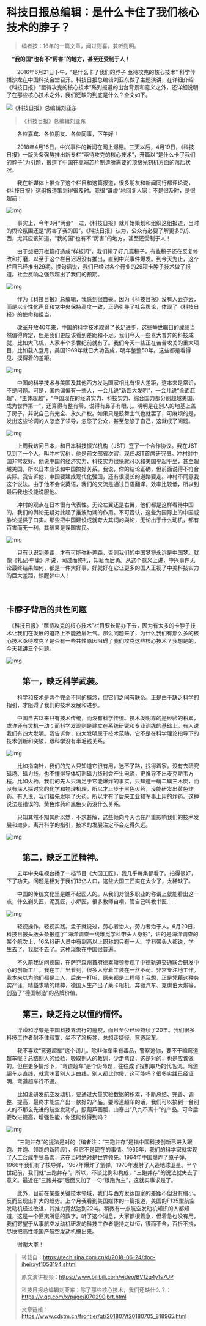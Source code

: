 # 科技日报总编辑：是什么卡住了我们核心技术的脖子？



> 编者按：16年的一篇文章，闻过则喜，兼听则明。
>

　**“我的国”也有不“厉害”的地方，甚至还受制于人！**

　　2016年6月21日下午，“是什么卡了我们的脖子 亟待攻克的核心技术” 科学传播沙龙在中国科技会堂召开。科技日报总编辑刘亚东做了主题演讲，在详细介绍《科技日报》“亟待攻克的核心技术”系列报道的出台背景和意义之外，还详细说明了在那些核心技术之外，我们还缺的到底是什么？全文如下。

![ 《科技日报》总编辑刘亚东](https://n.sinaimg.cn/translate/212/w640h372/20180624/RGka-heirxye8981159.jpg)

> 《科技日报》总编辑刘亚东

　　各位嘉宾、各位朋友、各位同事，下午好！

　　2018年4月16日，中兴事件的新闻在网上爆棚。三天以后，4月19日，《科技日报》一版头条强势推出新专栏“亟待攻克的核心技术”，开篇以“是什么卡了我们的脖子”为引题，报道了中国在高端芯片制造所需要的顶级光刻机方面的落后状况。

　　我在新媒体上推介了这个栏目和这篇报道，很多朋友和新闻同行都评论说，《科技日报》这组报道策划得很及时。我很“谦虚”地回复人家：不是很及时，是很超前！

![img](https://n.sinaimg.cn/translate/265/w640h425/20180624/yNjd-heirxye8981279.jpg)

　　事实上，今年3月“两会”一过，《科技日报》就开始策划和组织这组报道，当时的舆论氛围还是“厉害了我的国”。《科技日报》认为，公众有必要了解更多的东西，尤其应该知道，“我的国”也有不“厉害”的地方，甚至还受制于人！

　　由于想把开栏篇打造成“样板间”，我们毙了好几篇稿子，有些稿子还在反复修改和打磨，以至于这个栏目迟迟没有推出，直到中兴事件爆发。到今天为止，这个栏目已经推出29期。换句话说，我们已经对各个行业的29项卡脖子技术做了报道。社会反响之强烈超出了我们的预期。

![img](https://n.sinaimg.cn/translate/266/w640h426/20180624/_VqB-heirxye8981380.jpg)

　　作为《科技日报》总编辑，我感到很自豪。因为《科技日报》没有人云亦云，而是以个性化声音和党中央保持高度一致，正确引导了社会舆论，体现了《科技日报》的使命和担当。

　　改革开放40年来，中国的科学技术取得了长足进步，这些举世瞩目的成绩当然值得肯定，但是我们更应该看到差距和不足。我们今天一些喜大普奔的科技成就，比如大飞机，人家半个多世纪前就有了。我们今天一些正在苦苦攻关的重大项目，比如载人登月，美国1969年就已大功告成，明年整整50年。这些都是看得见、摸得着的差距。

![img](https://n.sinaimg.cn/translate/250/w600h450/20180622/bm4y-hefphqm3998949.jpg)

　　中国的科学技术与美国及其他西方发达国家相比有很大差距，这本来是常识，不是问题。可是，国内偏偏有一些人，一会儿说“新四大发明”，一会儿说“全面赶超”、“主体超越”，“中国现在的经济实力、科技实力、综合国力都分别超越美国，成为世界第一”，还算得有整有零，说得有鼻子有眼儿。明明是在别人的地基上盖了房子，非说自己有完全、永久产权。如果只是鼓舞士气也就罢了，可麻烦的是，发出这些论调的人忽悠了领导，忽悠了公众，甚至忽悠了自己，这就成了问题。

![img](https://n.sinaimg.cn/translate/227/w640h387/20180624/0Ziq-heirxye8981506.jpg)

　　上周我访问日本，和日本科技振兴机构（JST）签了一个合作协议。我在JST见到了一个人，叫冲村宪树，他是前文部省次官，现任JST首席研究员。冲村对中国非常友好。他说中国的经济实力、科技实力很快就可以和美国平起平坐，甚至超越美国，所以日本应该和中国搞好关系。我说，你的结论正确，但前面说得不符合实际。我告诉他，中国要建成现代化强国，还有很漫长的道路要走。冲村不同意我这个说法。由于他不会说英语，我们的交流是通过日语翻译，效率比较低，所以到最后我也没能说服他。

　　冲村的观点在日本很有代表性。无论左翼还是右翼，他们都是这样看待中国的。我们的舆论无疑对此起了推波助澜的作用。不可否认，这些为国际上的中国威胁论提供了口实。那些把中国建设成就夸大其词的與论，无论出于什么动机，都有百害而无一利，其结果是误国害民。

![img](https://n.sinaimg.cn/translate/226/w640h386/20180624/V7bu-heirxye8981610.jpg)

　　只有认识到差距，才有可能弥补差距，否则我们的中国梦将永远是中国梦。就像《礼记·中庸》所说，闻过而终礼，知耻而后勇。从这个意义上讲，中兴事件无论最终结果如何，都是一件大好事，好就好在它让更多的国人正视了中美科技实力的巨大差距，惊醒梦中人！

　

## 卡脖子背后的共性问题

　《科技日报》“亟待攻克的核心技术”栏目要长期办下去，因为有太多的卡脖子技术让我们在发展的道路上不能扬眉吐气。那么问题来了，为什么我们有那么多的核心技术亟待攻克？是否有一些共性原因阻碍了我们攻克这些核心技术？我想是的。今天我讲三个问题。

![img](https://n.sinaimg.cn/translate/266/w640h426/20180624/fZYh-heirxye8981714.jpg)

## 　　第一，缺乏科学武装。

　　科学和技术是两个完全不同的概念，但它们之间有联系。正是由于缺乏科学的指引，才阻碍了我们的技术发展和进步。

　　中国自古以来只有技术传统，而没有科学传统。技术发明靠的是经验的积累，或许还有灵机一动；而科学发现则是建立在系统研究和专业训练的基础上。有人说我们有四大发明。我告诉你，四大发明属于技术范畴，它不是在科学理论指导下的技术创新和突破，跟科学没有半毛钱关系。

![img](https://n.sinaimg.cn/translate/265/w640h425/20180624/KzhC-heirxye8981802.jpg)

　　比如指南针，我们的先人只知道它很有用，迷不了路，找得着家。没有去研究磁场、磁力线，也不懂得导体切割磁力线时会产生电流，更推导不出麦克斯韦方程。比如火药，我们的先人只满足于它能爆炸的事实，只知道一硝二磺三木炭，而没有深入探讨它的化学和物理机理，所以才止步于黑色火药，没能研发出黄色炸药。有人说，我们祖先发明了火药，所以才有了后来工业和军事上用的炸药。这种说法是错误的，黄色炸药和黑色火药没什么关系。

　　只知其然不知其所以然，不求甚解，这些倾向今天也在严重影响我们的技术发展和进步。离开科学的指引，技术的发展注定不会走得久远。

![img](https://n.sinaimg.cn/translate/85/w589h296/20180622/0aE5-hefphqm4000270.jpg)

## 　　第二，缺乏工匠精神。

　　去年中央电视台播了一档节目《大国工匠》，我几乎每集都看了。拍得很好，下了功夫。问题是相对于我们13亿人口，这些大国工匠实在太少了，太稀缺了。

　　中国的传统文化里是瞧不起匠人的。从我们对很多职业的称谓上就能看出这一点，什么剃头匠，泥瓦匠，小炉匠，很多教师自嘲，管自己叫教书匠……

![img](https://n.sinaimg.cn/translate/265/w640h425/20180624/xnDd-heirxye8981930.jpg)

　　轻视操作，轻视实践。孟子就说过，劳心者治人，劳力者治于人。6月20日，科技日报头版头条报道了“海洋调查一线难觅学科带头人身影”，讲的是海洋调查的某个航次上，16名科研人员中有副高以上职称的只有一人。学科带头人都说，学生去了，我就不去了。这种现象在中国很普遍。

　　不久前我访问德国，在萨克森州首府德累斯顿参观了中德轨道交通联合研发中心的创新工厂。我在工厂里看到，很多人穿着工装在一丝不苟、非常专注地工作。我本来以为他们都是工人，后来一打听，原来都是工程师！我想，正是凭藉这种务实严谨、精益求精的精神，德国人生产出了莱卡相机、奔驰汽车、克虏伯大炮等，创造了“德国制造”的品牌价值。

## 　　第三，缺乏持之以恒的情怀。

　　浮躁和浮夸是中国科技界流行的瘟疫，而且至少已经持续了20年。我们很多科技工作者耐不住寂寞，坐不了冷板凳，总想走捷径，弯道超车。

　　我不喜欢“弯道超车”这个词儿。除非你车里有毒品，警察追你，要不干嘛弯道超车呢？总结别人的经验，吸取别人的教训，少走弯路，这是对的，也是应该做的。但在更多情形下，“弯道超车”是个伪命题，往往成了投机取巧的代名词。弯道超车走直线，就意味着别人走曲线，别人都比你傻，这可能吗？很多实践已经证明，弯道超车行不通。

　　比如说研发航空发动机，要通过大量实验数据的积累，不断总结、完善、调整、提高，最终才能生产出一款好的产品。要弯道超车的话，我们可以搞到一台别人的不那么先进的航空发动机，照葫芦画瓢，山寨出“八九不离十”的产品。可今后要改进提高，增强性能，你还能做得到吗？

![img](https://n.sinaimg.cn/translate/264/w640h424/20180624/6OQz-heirxye8982038.jpg)

　　“三跑并存”的提法是对的（编者注：“三跑并存”是指中国科技创新已进入跟跑、并跑、领跑的新阶段），但它不是现在的事情。1965年，我们的科学家就实现了人工合成牛胰岛素，这在当时绝对是世界领先。1964年中国爆炸了原子弹，1966年我们有了核导弹，1967年爆炸了氢弹，1970年发射了人造地球卫星。半个世纪前，我们就“三跑并存”。所以，不谈比例和构成，“三跑并存”的说法就失去了意义。最近在“三跑并存”后面又加了一句“跟跑为主”，这就实事求是了。

　　此外，目前在某些关键技术领域，我们与西方发达国家的差距不但没有缩小，反而呈现出扩大的趋势。上个月我看到美国媒体的一篇报道，美国的F135型航空发动机经过改进，其推力竟然达到22吨。稍微有一点航空发动机知识的人都知道，这是一个匪夷所思的数字。听了这个消息，大家都很着急，但着急也没有用。我们寄望于从事航空发动机研发的科技工作者能持之以恒，锲而不舍，百折不挠，尽快把高性能国产航空发动机搞出来。

　　谢谢大家！

> 转载自：https://tech.sina.com.cn/d/2018-06-24/doc-iheirxyf1053194.shtml
>
> 原文演讲视频：https://www.bilibili.com/video/BV1zq4y1s7UP
>
> 科技日报总编辑刘亚东：除了那些核心技术，我们还缺什么？：https://v.qq.com/x/page/j070290jbrt.html
>
> 文章链接：https://www.cdstm.cn/frontier/qt/201807/t20180705_818965.html